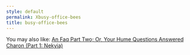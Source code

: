 ```yaml
---
style: default
permalink: Xbusy-office-bees
title: busy-office-bees
---
```

You may also like:
[An Faq Part Two; Or, Your Hume Questions Answered](http://scp-wiki.net/an-faq-part-two-or-your-hume-questions-answered)
[Charon (Part 1: Nekyia)](http://scp-wiki.net/charon-part-1-nekyia)